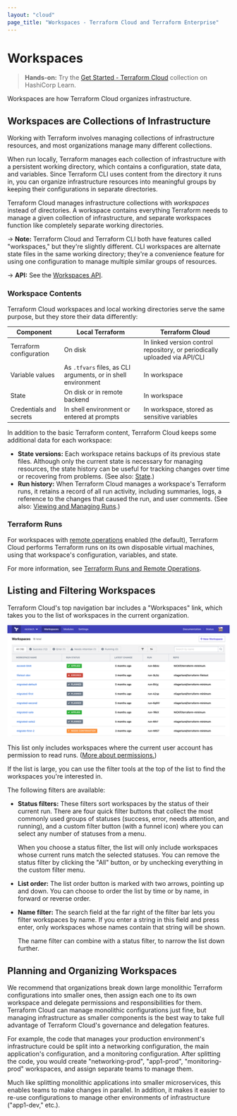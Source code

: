 ```yaml
---
layout: "cloud"
page_title: "Workspaces - Terraform Cloud and Terraform Enterprise"
---
```


# Workspaces

> **Hands-on:** Try the [Get Started - Terraform Cloud](https://learn.hashicorp.com/collections/terraform/cloud-get-started?utm_source=WEBSITE&utm_medium=WEB_IO&utm_offer=ARTICLE_PAGE&utm_content=DOCS) collection on HashiCorp Learn.

Workspaces are how Terraform Cloud organizes infrastructure.

## Workspaces are Collections of Infrastructure

Working with Terraform involves managing collections of infrastructure resources, and most organizations manage many different collections.

When run locally, Terraform manages each collection of infrastructure with a persistent working directory, which contains a configuration, state data, and variables. Since Terraform CLI uses content from the directory it runs in, you can organize infrastructure resources into meaningful groups by keeping their configurations in separate directories.

Terraform Cloud manages infrastructure collections with _workspaces_ instead of directories. A workspace contains everything Terraform needs to manage a given collection of infrastructure, and separate workspaces function like completely separate working directories.

-> **Note:** Terraform Cloud and Terraform CLI both have features called "workspaces," but they're slightly different. CLI workspaces are alternate state files in the same working directory; they're a convenience feature for using one configuration to manage multiple similar groups of resources.

-> **API:** See the [Workspaces API](../api/workspaces.html).

### Workspace Contents

Terraform Cloud workspaces and local working directories serve the same purpose, but they store their data differently:

Component | Local Terraform | Terraform Cloud
--|--|--
Terraform configuration | On disk | In linked version control repository, or periodically uploaded via API/CLI
Variable values | As `.tfvars` files, as CLI arguments, or in shell environment | In workspace
State | On disk or in remote backend | In workspace
Credentials and secrets | In shell environment or entered at prompts | In workspace, stored as sensitive variables

In addition to the basic Terraform content, Terraform Cloud keeps some additional data for each workspace:

- **State versions:** Each workspace retains backups of its previous state files. Although only the current state is necessary for managing resources, the state history can be useful for tracking changes over time or recovering from problems. (See also: [State](./state.html).)
- **Run history:** When Terraform Cloud manages a workspace's Terraform runs, it retains a record of all run activity, including summaries, logs, a reference to the changes that caused the run, and user comments. (See also: [Viewing and Managing Runs](../run/manage.html).)

### Terraform Runs

For workspaces with [remote operations](../run/index.html) enabled (the default), Terraform Cloud performs Terraform runs on its own disposable virtual machines, using that workspace's configuration, variables, and state.

For more information, see [Terraform Runs and Remote Operations](../run/index.html).

## Listing and Filtering Workspaces

Terraform Cloud's top navigation bar includes a "Workspaces" link, which takes you to the list of workspaces in the current organization.

![Screenshot: the list of workspaces](./images/index-list.png)

This list only includes workspaces where the current user account has permission to read runs. ([More about permissions.](/docs/cloud/users-teams-organizations/permissions.html))

[permissions-citation]: #intentionally-unused---keep-for-maintainers

If the list is large, you can use the filter tools at the top of the list to find the workspaces you're interested in.

The following filters are available:

- **Status filters:** These filters sort workspaces by the status of their current run. There are four quick filter buttons that collect the most commonly used groups of statuses (success, error, needs attention, and running), and a custom filter button (with a funnel icon) where you can select any number of statuses from a menu.

    When you choose a status filter, the list will only include workspaces whose current runs match the selected statuses. You can remove the status filter by clicking the "All" button, or by unchecking everything in the custom filter menu.
- **List order:** The list order button is marked with two arrows, pointing up and down. You can choose to order the list by time or by name, in forward or reverse order.
- **Name filter:** The search field at the far right of the filter bar lets you filter workspaces by name. If you enter a string in this field and press enter, only workspaces whose names contain that string will be shown.

    The name filter can combine with a status filter, to narrow the list down further.


## Planning and Organizing Workspaces

We recommend that organizations break down large monolithic Terraform configurations into smaller ones, then assign each one to its own workspace and delegate permissions and responsibilities for them. Terraform Cloud can manage monolithic configurations just fine, but managing infrastructure as smaller components is the best way to take full advantage of Terraform Cloud's governance and delegation features.

For example, the code that manages your production environment's infrastructure could be split into a networking configuration, the main application's configuration, and a monitoring configuration. After splitting the code, you would create "networking-prod", "app1-prod", "monitoring-prod" workspaces, and assign separate teams to manage them.

Much like splitting monolithic applications into smaller microservices, this enables teams to make changes in parallel. In addition, it makes it easier to re-use configurations to manage other environments of infrastructure ("app1-dev," etc.).
